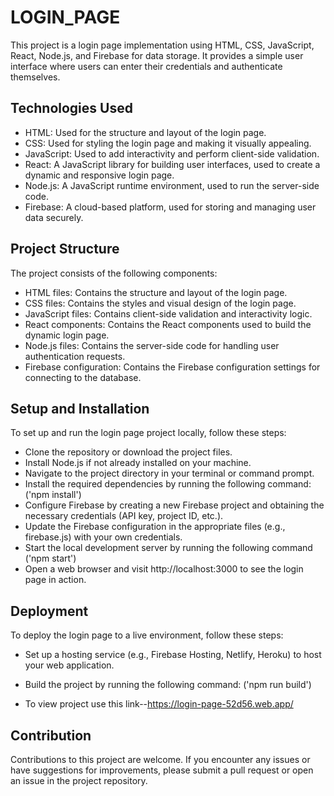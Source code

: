 # LOGIN_PAGE

This project is a login page implementation using HTML, CSS, JavaScript, React, Node.js, and Firebase for data storage. It provides a simple user interface where users can enter their credentials and authenticate themselves.

## Technologies Used

- HTML: Used for the structure and layout of the login page.
- CSS: Used for styling the login page and making it visually appealing.
- JavaScript: Used to add interactivity and perform client-side validation.
- React: A JavaScript library for building user interfaces, used to create a dynamic and responsive login page.
- Node.js: A JavaScript runtime environment, used to run the server-side code.
- Firebase: A cloud-based platform, used for storing and managing user data securely.

## Project Structure
The project consists of the following components:

- HTML files: Contains the structure and layout of the login page.
- CSS files: Contains the styles and visual design of the login page.
- JavaScript files: Contains client-side validation and interactivity logic.
- React components: Contains the React components used to build the dynamic login page.
- Node.js files: Contains the server-side code for handling user authentication requests.
- Firebase configuration: Contains the Firebase configuration settings for connecting to the database.

## Setup and Installation
To set up and run the login page project locally, follow these steps:

- Clone the repository or download the project files.
- Install Node.js if not already installed on your machine.
- Navigate to the project directory in your terminal or command prompt.
- Install the required dependencies by running the following command:
('npm install')
- Configure Firebase by creating a new Firebase project and obtaining the necessary credentials (API key, project ID, etc.).
- Update the Firebase configuration in the appropriate files (e.g., firebase.js) with your own credentials.
- Start the local development server by running the following command
('npm start')
- Open a web browser and visit http://localhost:3000 to see the login page in action.

## Deployment
To deploy the login page to a live environment, follow these steps:

- Set up a hosting service (e.g., Firebase Hosting, Netlify, Heroku) to host your web application.
- Build the project by running the following command:
('npm run build')

- To view project use this link--https://login-page-52d56.web.app/

## Contribution
Contributions to this project are welcome. If you encounter any issues or have suggestions for improvements, please submit a pull request or open an issue in the project repository.

